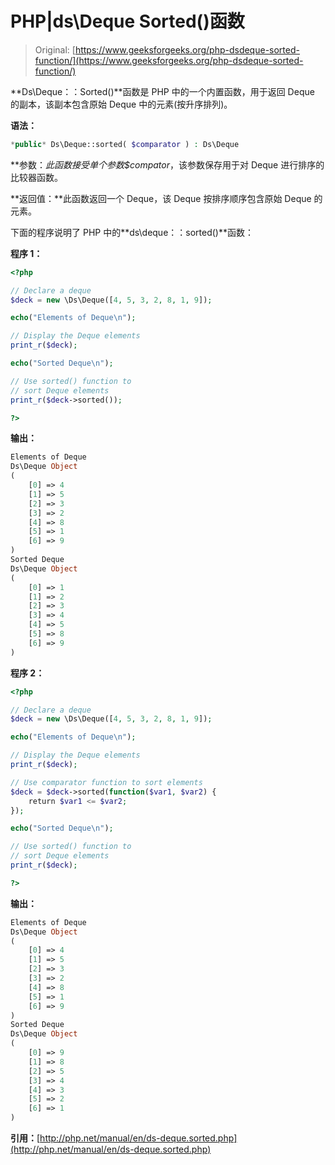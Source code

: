 # PHP|ds\Deque Sorted()函数

> Original: [https://www.geeksforgeeks.org/php-dsdeque-sorted-function/](https://www.geeksforgeeks.org/php-dsdeque-sorted-function/)

**Ds\Deque：：Sorted()**函数是 PHP 中的一个内置函数，用于返回 Deque 的副本，该副本包含原始 Deque 中的元素(按升序排列)。

**语法：**

```php
*public* Ds\Deque::sorted( $comparator ) : Ds\Deque
```

**参数：**此函数接受单个参数*$compator*，该参数保存用于对 Deque 进行排序的比较器函数。

**返回值：**此函数返回一个 Deque，该 Deque 按排序顺序包含原始 Deque 的元素。

下面的程序说明了 PHP 中的**ds\deque：：sorted()**函数：

**程序 1：**

```php
<?php

// Declare a deque
$deck = new \Ds\Deque([4, 5, 3, 2, 8, 1, 9]);

echo("Elements of Deque\n");

// Display the Deque elements
print_r($deck);

echo("Sorted Deque\n");

// Use sorted() function to 
// sort Deque elements
print_r($deck->sorted());

?>
```

**输出：**

```php
Elements of Deque
Ds\Deque Object
(
    [0] => 4
    [1] => 5
    [2] => 3
    [3] => 2
    [4] => 8
    [5] => 1
    [6] => 9
)
Sorted Deque
Ds\Deque Object
(
    [0] => 1
    [1] => 2
    [2] => 3
    [3] => 4
    [4] => 5
    [5] => 8
    [6] => 9
)

```

**程序 2：**

```php
<?php

// Declare a deque
$deck = new \Ds\Deque([4, 5, 3, 2, 8, 1, 9]);

echo("Elements of Deque\n");

// Display the Deque elements
print_r($deck);

// Use comparator function to sort elements
$deck = $deck->sorted(function($var1, $var2) {
    return $var1 <= $var2;
});

echo("Sorted Deque\n");

// Use sorted() function to 
// sort Deque elements
print_r($deck);

?>
```

**输出：**

```php
Elements of Deque
Ds\Deque Object
(
    [0] => 4
    [1] => 5
    [2] => 3
    [3] => 2
    [4] => 8
    [5] => 1
    [6] => 9
)
Sorted Deque
Ds\Deque Object
(
    [0] => 9
    [1] => 8
    [2] => 5
    [3] => 4
    [4] => 3
    [5] => 2
    [6] => 1
)

```

**引用：**[http://php.net/manual/en/ds-deque.sorted.php](http://php.net/manual/en/ds-deque.sorted.php)